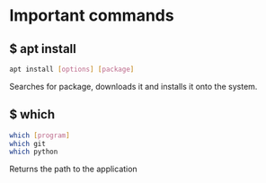 # Important commands

## $ apt install
```bash
apt install [options] [package]
```
Searches for package, downloads it and installs it onto the system. 

## $ which
```bash
which [program]
which git
which python
```
Returns the path to the application 

